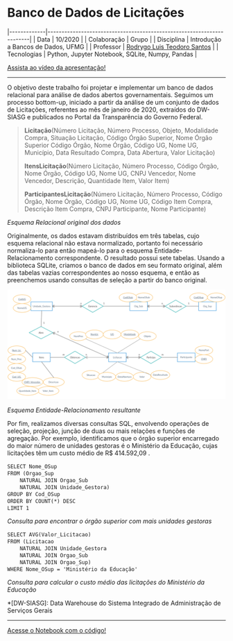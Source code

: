 # Banco de Dados de Licitações

|-------------|-----------------------------------------------------------------------|
| Data        | 10/2020                                                               |
| Colaboração | Grupo                                                                 |
| Disciplina  | Introdução a Bancos de Dados, UFMG                                    |
| Professor   | [Rodrygo Luis Teodoro Santos](http://lattes.cnpq.br/1162362624079364) |
| Tecnologias | Python, Jupyter Notebook, SQLite, Numpy, Pandas                       |

[Assista ao vídeo da apresentação!](https://www.youtube.com/watch?v=Kt4Wm4tGM44&feature=youtu.be)

---

O objetivo deste trabalho foi projetar e implementar um banco de dados relacional para análise de dados abertos governamentais. Seguimos um processo bottom-up, iniciado a partir da análise de um conjunto de dados de Licitações, referentes ao mês de janeiro de 2020, extraídos do DW-SIASG e publicados no Portal da Transparência do Governo Federal.

>**Licitação**(Número Licitação, Número Processo, Objeto, Modalidade Compra, Situação Licitação, Código Órgão Superior, Nome Órgão Superior 	Código Órgão, Nome Órgão, Código UG, Nome UG, Município, Data Resultado Compra, Data Abertura, Valor Licitação)
>
>**ItensLicitação**(Número Licitação, Número Processo, Código Órgão, Nome Órgão, Código UG, Nome UG, CNPJ Vencedor, Nome Vencedor, Descrição, Quantidade Item, Valor Item)
>
>**ParticipantesLicitação**(Número Licitação, Número Processo, Código Órgão, Nome Órgão, Código UG, Nome UG, Código Item Compra, Descrição Item Compra, CNPJ Participante, Nome Participante)

_Esquema Relacional original dos dados_

Originalmente, os dados estavam distribuídos em três tabelas, cujo esquema relacional não estava normalizado, portanto foi necessário normaliza-lo para então mapeá-lo para o esquema Entidade-Relacionamento correspondente. O resultado possui sete tabelas. Usando a biblioteca SQLite, criamos o banco de dados em seu formato original, além das tabelas vazias correspondentes ao nosso esquema, e então as preenchemos usando consultas de seleção a partir do banco original.

![Esquema Entidade-Relacionamento](licitacoes/esquema_er.png)

_Esquema Entidade-Relacionamento resultante_

Por fim, realizamos diversas consultas SQL, envolvendo operações de seleção, projeção, junção de duas ou mais relações e funções de agregação. Por exemplo, identificamos que o órgão superior encarregado do maior número de unidades gestoras é o Ministério da Educação, cujas licitações têm um custo médio de R$ 414.592,09 .

    SELECT Nome_OSup
    FROM (Orgao_Sup 
        NATURAL JOIN Orgao_Sub 
        NATURAL JOIN Unidade_Gestora)
    GROUP BY Cod_OSup
    ORDER BY COUNT(*) DESC
    LIMIT 1

_Consulta para encontrar o órgão superior com mais unidades gestoras_

    SELECT AVG(Valor_Licitacao)
    FROM (Licitacao 
        NATURAL JOIN Unidade_Gestora 
        NATURAL JOIN Orgao_Sub 
        NATURAL JOIN Orgao_Sup)
    WHERE Nome_OSup = 'Ministério da Educação'

_Consulta para calcular o custo médio das licitações do Ministério da Educação_

*[DW-SIASG]: Data Warehouse do Sistema Integrado de Administração de Serviços Gerais

---

[Acesse o Notebook com o código!](https://github.com/helenapato/helenapato.github.io/blob/main/projetos/licitacoes/TP2_IBD_Notebook.ipynb)